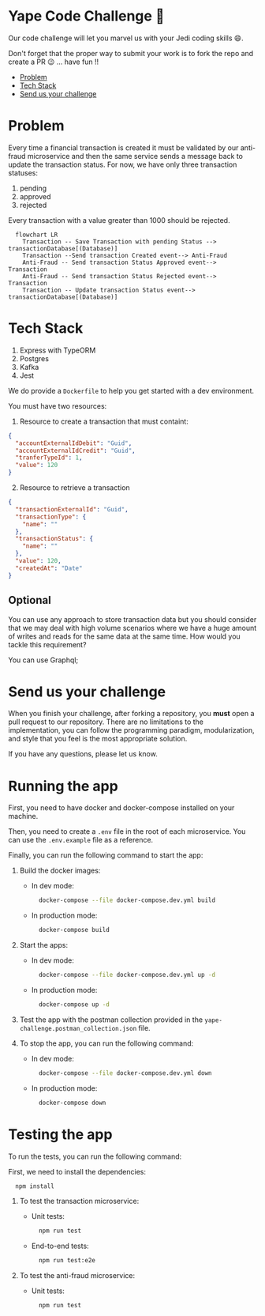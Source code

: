 # Yape Code Challenge :rocket:

Our code challenge will let you marvel us with your Jedi coding skills :smile:.

Don't forget that the proper way to submit your work is to fork the repo and create a PR :wink: ... have fun !!

- [Problem](#problem)
- [Tech Stack](#tech_stack)
- [Send us your challenge](#send_us_your_challenge)

# Problem

Every time a financial transaction is created it must be validated by our anti-fraud microservice and then the same service sends a message back to update the transaction status.
For now, we have only three transaction statuses:

<ol>
  <li>pending</li>
  <li>approved</li>
  <li>rejected</li>
</ol>

Every transaction with a value greater than 1000 should be rejected.

```mermaid
  flowchart LR
    Transaction -- Save Transaction with pending Status --> transactionDatabase[(Database)]
    Transaction --Send transaction Created event--> Anti-Fraud
    Anti-Fraud -- Send transaction Status Approved event--> Transaction
    Anti-Fraud -- Send transaction Status Rejected event--> Transaction
    Transaction -- Update transaction Status event--> transactionDatabase[(Database)]
```

# Tech Stack

<ol>
  <li>Express with TypeORM </li>
  <li>Postgres</li>
  <li>Kafka</li>
  <li>Jest</li>
</ol>

We do provide a `Dockerfile` to help you get started with a dev environment.

You must have two resources:

1. Resource to create a transaction that must containt:

```json
{
  "accountExternalIdDebit": "Guid",
  "accountExternalIdCredit": "Guid",
  "tranferTypeId": 1,
  "value": 120
}
```

2. Resource to retrieve a transaction

```json
{
  "transactionExternalId": "Guid",
  "transactionType": {
    "name": ""
  },
  "transactionStatus": {
    "name": ""
  },
  "value": 120,
  "createdAt": "Date"
}
```

## Optional

You can use any approach to store transaction data but you should consider that we may deal with high volume scenarios where we have a huge amount of writes and reads for the same data at the same time. How would you tackle this requirement?

You can use Graphql;

# Send us your challenge

When you finish your challenge, after forking a repository, you **must** open a pull request to our repository. There are no limitations to the implementation, you can follow the programming paradigm, modularization, and style that you feel is the most appropriate solution.

If you have any questions, please let us know.

# Running the app

First, you need to have docker and docker-compose installed on your machine.

Then, you need to create a `.env` file in the root of each microservice. You can use the `.env.example` file as a reference.

Finally, you can run the following command to start the app:

1. Build the docker images:

   - In dev mode:

     ```bash
       docker-compose --file docker-compose.dev.yml build
     ```

   - In production mode:

     ```bash
       docker-compose build
     ```

2. Start the apps:

   - In dev mode:

     ```bash
       docker-compose --file docker-compose.dev.yml up -d
     ```

   - In production mode:

     ```bash
       docker-compose up -d
     ```

3. Test the app with the postman collection provided in the `yape-challenge.postman_collection.json` file.

4. To stop the app, you can run the following command:

   - In dev mode:

     ```bash
       docker-compose --file docker-compose.dev.yml down
     ```

   - In production mode:

     ```bash
       docker-compose down
     ```

# Testing the app

To run the tests, you can run the following command:

First, we need to install the dependencies:

```bash
  npm install
```

1. To test the transaction microservice:

   - Unit tests:

     ```bash
       npm run test
     ```

   - End-to-end tests:

     ```bash
       npm run test:e2e
     ```

2. To test the anti-fraud microservice:

   - Unit tests:

     ```bash
       npm run test
     ```
